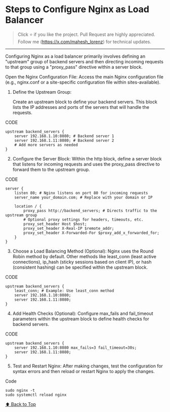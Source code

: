 # Steps to Configure Nginx as Load Balancer

> Click ⭐ if you like the project. Pull Request are highly appreciated. Follow me (https://x.com/mahesh_lorenz) for technical updates.


---
Configuring Nginx as a load balancer primarily involves defining an "upstream" group of backend servers and then directing incoming requests to that group using a "proxy_pass" directive within a server block.



Open the Nginx Configuration File:
Access the main Nginx configuration file 
(e.g., nginx.conf or a site-specific configuration file within sites-available).
    
1. Define the Upstream Group:
    
    Create an upstream block to define your backend servers. This block lists the IP addresses and ports of the servers that will handle the requests.

CODE

    upstream backend_servers {
        server 192.168.1.10:8080; # Backend server 1
        server 192.168.1.11:8080; # Backend server 2
        # Add more servers as needed
    }

2. Configure the Server Block: Within the http block, define a server block that listens for incoming requests and uses the proxy_pass directive to forward them to the upstream group.

CODE

    server {
        listen 80; # Nginx listens on port 80 for incoming requests
        server_name your_domain.com; # Replace with your domain or IP

        location / {
            proxy_pass http://backend_servers; # Directs traffic to the upstream group
            # Optional proxy settings for headers, timeouts, etc.
            proxy_set_header Host $host;
            proxy_set_header X-Real-IP $remote_addr;
            proxy_set_header X-Forwarded-For $proxy_add_x_forwarded_for;
        }
    }


3. Choose a Load Balancing Method (Optional): Nginx uses the Round Robin method by default. Other methods like least_conn (least active connections), ip_hash (sticky sessions based on client IP), or hash (consistent hashing) can be specified within the upstream block.

CODE

    upstream backend_servers {
        least_conn; # Example: Use least_conn method
        server 192.168.1.10:8080;
        server 192.168.1.11:8080;
    }

4. Add Health Checks (Optional): Configure max_fails and fail_timeout parameters within the upstream block to define health checks for backend servers.

CODE

    upstream backend_servers {
        server 192.168.1.10:8080 max_fails=3 fail_timeout=30s;
        server 192.168.1.11:8080;
    }


5. Test and Restart Nginx: After making changes, test the configuration for syntax errors and then reload or restart Nginx to apply the changes.

Code

    sudo nginx -t
    sudo systemctl reload nginx

[⬆ Back to Top](#steps-to-configure-nginx-as-load-balancer)
